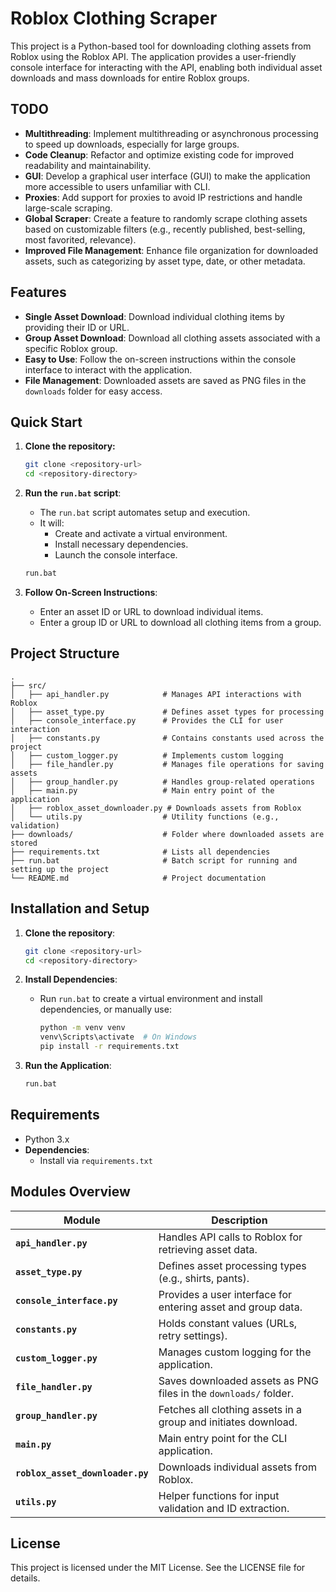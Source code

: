 # Roblox Clothing Scraper

This project is a Python-based tool for downloading clothing assets from Roblox using the Roblox API. The application provides a user-friendly console interface for interacting with the API, enabling both individual asset downloads and mass downloads for entire Roblox groups.

## TODO

- **Multithreading**: Implement multithreading or asynchronous processing to speed up downloads, especially for large groups.
- **Code Cleanup**: Refactor and optimize existing code for improved readability and maintainability.
- **GUI**: Develop a graphical user interface (GUI) to make the application more accessible to users unfamiliar with CLI.
- **Proxies**: Add support for proxies to avoid IP restrictions and handle large-scale scraping.
- **Global Scraper**: Create a feature to randomly scrape clothing assets based on customizable filters (e.g., recently published, best-selling, most favorited, relevance).
- **Improved File Management**: Enhance file organization for downloaded assets, such as categorizing by asset type, date, or other metadata.

## Features

- **Single Asset Download**: Download individual clothing items by providing their ID or URL.
- **Group Asset Download**: Download all clothing assets associated with a specific Roblox group.
- **Easy to Use**: Follow the on-screen instructions within the console interface to interact with the application.
- **File Management**: Downloaded assets are saved as PNG files in the `downloads` folder for easy access.

## Quick Start

1. **Clone the repository:**
    ```sh
    git clone <repository-url>
    cd <repository-directory>
    ```

2. **Run the `run.bat` script**:
    - The `run.bat` script automates setup and execution.
    - It will:
        - Create and activate a virtual environment.
        - Install necessary dependencies.
        - Launch the console interface.

    ```sh
    run.bat
    ```

3. **Follow On-Screen Instructions**:
   - Enter an asset ID or URL to download individual items.
   - Enter a group ID or URL to download all clothing items from a group.

## Project Structure

```plaintext
.
├── src/
│   ├── api_handler.py            # Manages API interactions with Roblox
│   ├── asset_type.py             # Defines asset types for processing
│   ├── console_interface.py      # Provides the CLI for user interaction
│   ├── constants.py              # Contains constants used across the project
│   ├── custom_logger.py          # Implements custom logging
│   ├── file_handler.py           # Manages file operations for saving assets
│   ├── group_handler.py          # Handles group-related operations
│   ├── main.py                   # Main entry point of the application
│   ├── roblox_asset_downloader.py # Downloads assets from Roblox
│   └── utils.py                  # Utility functions (e.g., validation)
├── downloads/                    # Folder where downloaded assets are stored
├── requirements.txt              # Lists all dependencies
├── run.bat                       # Batch script for running and setting up the project
└── README.md                     # Project documentation
```

## Installation and Setup

1. **Clone the repository**:
   ```sh
   git clone <repository-url>
   cd <repository-directory>
   ```

2. **Install Dependencies**:
   - Run `run.bat` to create a virtual environment and install dependencies, or manually use:
     ```sh
     python -m venv venv
     venv\Scripts\activate  # On Windows
     pip install -r requirements.txt
     ```

3. **Run the Application**:
   ```sh
   run.bat
   ```

## Requirements

- Python 3.x
- **Dependencies**:
  - Install via `requirements.txt`

## Modules Overview

| Module                   | Description                                                 |
|--------------------------|-------------------------------------------------------------|
| **`api_handler.py`**     | Handles API calls to Roblox for retrieving asset data.      |
| **`asset_type.py`**      | Defines asset processing types (e.g., shirts, pants).       |
| **`console_interface.py`** | Provides a user interface for entering asset and group data. |
| **`constants.py`**       | Holds constant values (URLs, retry settings).               |
| **`custom_logger.py`**   | Manages custom logging for the application.                 |
| **`file_handler.py`**    | Saves downloaded assets as PNG files in the `downloads/` folder. |
| **`group_handler.py`**   | Fetches all clothing assets in a group and initiates download. |
| **`main.py`**            | Main entry point for the CLI application.                   |
| **`roblox_asset_downloader.py`** | Downloads individual assets from Roblox.            |
| **`utils.py`**           | Helper functions for input validation and ID extraction.    |

## License

This project is licensed under the MIT License. See the LICENSE file for details.
